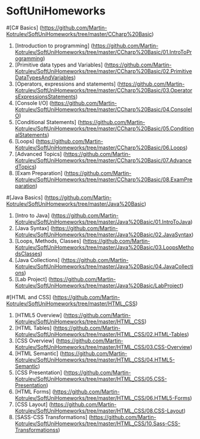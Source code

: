 SoftUniHomeworks
================
#[C# Basics] (https://github.com/Martin-Kotrulev/SoftUniHomeworks/tree/master/CCharp%20Basic)
1. [Introduction to programming] (https://github.com/Martin-Kotrulev/SoftUniHomeworks/tree/master/CCharp%20Basic/01.IntroToProgramming)
2. [Primitive data types and Variables] (https://github.com/Martin-Kotrulev/SoftUniHomeworks/tree/master/CCharp%20Basic/02.PrimitiveDataTypesAndVariables)
3. [Operators, expressions and statements] (https://github.com/Martin-Kotrulev/SoftUniHomeworks/tree/master/CCharp%20Basic/03.OperatorsExpressionsStatements)
4. [Console I/O] (https://github.com/Martin-Kotrulev/SoftUniHomeworks/tree/master/CCharp%20Basic/04.ConsoleIO)
5. [Conditional Statements] (https://github.com/Martin-Kotrulev/SoftUniHomeworks/tree/master/CCharp%20Basic/05.ConditionalStatements)
6. [Loops] (https://github.com/Martin-Kotrulev/SoftUniHomeworks/tree/master/CCharp%20Basic/06.Loops)
7. [Advanced Topics] (https://github.com/Martin-Kotrulev/SoftUniHomeworks/tree/master/CCharp%20Basic/07.AdvancedTopics)
8. [Exam Preparation] (https://github.com/Martin-Kotrulev/SoftUniHomeworks/tree/master/CCharp%20Basic/08.ExamPreparation)



#[Java Basics] (https://github.com/Martin-Kotrulev/SoftUniHomeworks/tree/master/Java%20Basic)
1. [Intro to Java] (https://github.com/Martin-Kotrulev/SoftUniHomeworks/tree/master/Java%20Basic/01.IntroToJava)
2. [Java Syntax] (https://github.com/Martin-Kotrulev/SoftUniHomeworks/tree/master/Java%20Basic/02.JavaSyntax)
3. [Loops, Methods, Classes] (https://github.com/Martin-Kotrulev/SoftUniHomeworks/tree/master/Java%20Basic/03.LoopsMethodsClasses)
4. [Java Collections] (https://github.com/Martin-Kotrulev/SoftUniHomeworks/tree/master/Java%20Basic/04.JavaCollections)
5. [Lab Project] (https://github.com/Martin-Kotrulev/SoftUniHomeworks/tree/master/Java%20Basic/LabProject)



#[HTML and CSS] (https://github.com/Martin-Kotrulev/SoftUniHomeworks/tree/master/HTML_CSS)
1. [HTML5 Overview] (https://github.com/Martin-Kotrulev/SoftUniHomeworks/tree/master/HTML_CSS)
2. [HTML Tables] (https://github.com/Martin-Kotrulev/SoftUniHomeworks/tree/master/HTML_CSS/02.HTML-Tables)
3. [CSS Overview] (https://github.com/Martin-Kotrulev/SoftUniHomeworks/tree/master/HTML_CSS/03.CSS-Overview)
4. [HTML Semantic] (https://github.com/Martin-Kotrulev/SoftUniHomeworks/tree/master/HTML_CSS/04.HTML5-Semantic)
5. [CSS Presentation] (https://github.com/Martin-Kotrulev/SoftUniHomeworks/tree/master/HTML_CSS/05.CSS-Presentation)
6. [HTML Forms] (https://github.com/Martin-Kotrulev/SoftUniHomeworks/tree/master/HTML_CSS/06.HTML5-Forms)
7. [CSS Layout] (https://github.com/Martin-Kotrulev/SoftUniHomeworks/tree/master/HTML_CSS/08.CSS-Layout)
8. [SASS-CSS Transformations] (https://github.com/Martin-Kotrulev/SoftUniHomeworks/tree/master/HTML_CSS/10.Sass-CSS-Transformationss)
